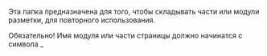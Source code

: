 Эта папка предназначена для того, чтобы складывать части или модули разметки, для повторного использования.

Обязательно! Имя модуля или части страницы должно начинатся с символа _